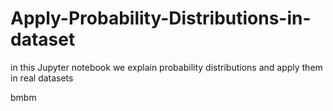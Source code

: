 # Apply-Probability-Distributions-in-dataset
in this Jupyter notebook we explain probability distributions and apply them in real datasets 





bmbm 
